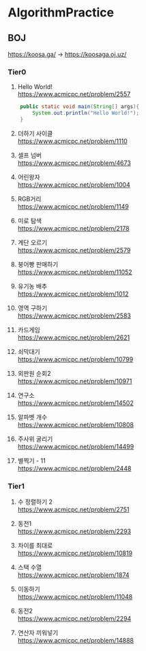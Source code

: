 # AlgorithmPractice 

## BOJ
https://koosa.ga/ -> https://koosaga.oj.uz/
### Tier0
1. Hello World! <br>
https://www.acmicpc.net/problem/2557
~~~ Java
	public static void main(String[] args){
		System.out.println("Hello World!");
	}
~~~

2. 더하기 사이클 <br>
https://www.acmicpc.net/problem/1110

3. 셀프 넘버 <br>
https://www.acmicpc.net/problem/4673

4. 어린왕자 <br>
https://www.acmicpc.net/problem/1004

5. RGB거리 <br>
https://www.acmicpc.net/problem/1149

6. 미로 탐색 <br>
https://www.acmicpc.net/problem/2178

7. 계단 오르기 <br>
https://www.acmicpc.net/problem/2579

8. 붕어빵 판매하기 <br>
https://www.acmicpc.net/problem/11052

9. 유기농 배추 <br>
https://www.acmicpc.net/problem/1012

10. 영역 구하기 <br>
https://www.acmicpc.net/problem/2583

11. 카드게임 <br>
https://www.acmicpc.net/problem/2621

12. 쇠막대기 <br>
https://www.acmicpc.net/problem/10799

13. 외판원 순회2 <br>
https://www.acmicpc.net/problem/10971

14. 연구소 <br>
https://www.acmicpc.net/problem/14502

15. 알파벳 개수 <br>
https://www.acmicpc.net/problem/10808

16. 주사위 굴리기 <br>
https://www.acmicpc.net/problem/14499

17. 별찍기 - 11 <br>
https://www.acmicpc.net/problem/2448

### Tier1

1. 수 정렬하기 2 <br>
https://www.acmicpc.net/problem/2751

2. 동전1 <br>
https://www.acmicpc.net/problem/2293

3. 차이를 최대로 <br>
https://www.acmicpc.net/problem/10819

4. 스택 수열 <br>
https://www.acmicpc.net/problem/1874

5. 이동하기 <br>
https://www.acmicpc.net/problem/11048

6. 동전2 <br>
https://www.acmicpc.net/problem/2294

7. 연산자 끼워넣기 <br>
https://www.acmicpc.net/problem/14888


